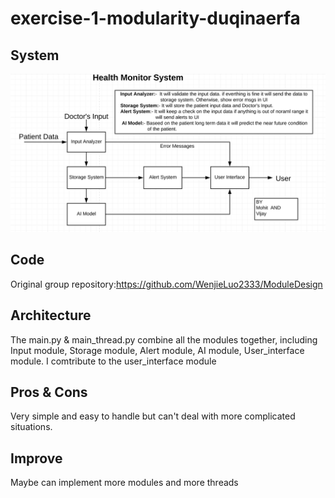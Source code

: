 # exercise-1-modularity-duqinaerfa
## System  
![Image text](https://github.com/ec500-software-engineering/exercise-1-modularity-duqinaerfa/blob/master/Health_Monitor_system_diagram.png)
## Code  
Original group repository:https://github.com/WenjieLuo2333/ModuleDesign
## Architecture  
The main.py & main_thread.py combine all the modules together, including Input module, Storage module, Alert module, AI module, User_interface module. I comtribute to the user_interface module
##  Pros & Cons  
Very simple and easy to handle but can't deal with more complicated situations.
## Improve  
Maybe can implement more modules and more threads